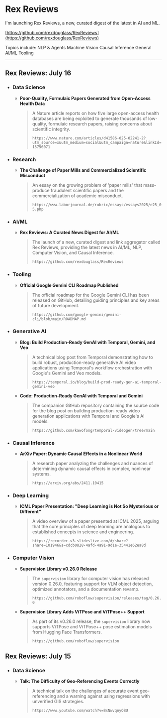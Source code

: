 # Rex Reviews

I'm launching Rex Reviews, a new, curated digest of the latest in AI and ML.

[https://github.com/rexdouglass/RexReviews](https://github.com/rexdouglass/RexReviews)

Topics include: NLP & Agents 	 Machine Vision  Causal Inference 	 General AI/ML Tooling

---

## Rex Reviews: July 16

* ### Data Science
    * **Poor-Quality, Formulaic Papers Generated from Open-Access Health Data**
        > A Nature article reports on how five large open-access health databases are being exploited to generate thousands of low-quality, formulaic research papers, raising concerns about scientific integrity.
        >
        > `https://www.nature.com/articles/d41586-025-02241-2?utm_source=x&utm_medium=social&utm_campaign=nature&linkId=15756071`

* ### Research
    * **The Challenge of Paper Mills and Commercialized Scientific Misconduct**
        > An essay on the growing problem of 'paper mills' that mass-produce fraudulent scientific papers and the commercialization of academic misconduct.
        >
        > `https://www.laborjournal.de/rubric/essays/essays2025/e25_05.php`

* ### AI/ML
    * **Rex Reviews: A Curated News Digest for AI/ML**
        > The launch of a new, curated digest and link aggregator called Rex Reviews, providing the latest news in AI/ML, NLP, Computer Vision, and Causal Inference.
        >
        > `https://github.com/rexdouglass/RexReviews`

* ### Tooling
    * **Official Google Gemini CLI Roadmap Published**
        > The official roadmap for the Google Gemini CLI has been released on GitHub, detailing guiding principles and key areas of future development.
        >
        > `https://github.com/google-gemini/gemini-cli/blob/main/ROADMAP.md`

* ### Generative AI
    * **Blog: Build Production-Ready GenAI with Temporal, Gemini, and Veo**
        > A technical blog post from Temporal demonstrating how to build robust, production-ready generative AI video applications using Temporal's workflow orchestration with Google's Gemini and Veo models.
        >
        > `https://temporal.io/blog/build-prod-ready-gen-ai-temporal-gemini-veo`
    * **Code: Production-Ready GenAI with Temporal and Gemini**
        > The companion GitHub repository containing the source code for the blog post on building production-ready video generation applications with Temporal and Google's AI models.
        >
        > `https://github.com/kawofong/temporal-videogen/tree/main`

* ### Causal Inference
    * **ArXiv Paper: Dynamic Causal Effects in a Nonlinear World**
        > A research paper analyzing the challenges and nuances of determining dynamic causal effects in complex, nonlinear systems.
        >
        > `https://arxiv.org/abs/2411.10415`

* ### Deep Learning
    * **ICML Paper Presentation: "Deep Learning is Not So Mysterious or Different"**
        > A video overview of a paper presented at ICML 2025, arguing that the core principles of deep learning are analogous to established concepts in science and engineering.
        >
        > `https://recorder-v3.slideslive.com/#/share?share=101946&s=cdcb0828-4afd-4a91-9d1e-35441e62ea8d`

* ### Computer Vision
    * **Supervision Library v0.26.0 Release**
        > The `supervision` library for computer vision has released version 0.26.0, featuring support for VLM object detection, optimized annotators, and a documentation revamp.
        >
        > `https://github.com/roboflow/supervision/releases/tag/0.26.0`
    * **Supervision Library Adds ViTPose and ViTPose++ Support**
        > As part of its v0.26.0 release, the `supervision` library now supports ViTPose and ViTPose++ pose estimation models from Hugging Face Transformers.
        >
        > `https://github.com/roboflow/supervision`

## Rex Reviews: July 15

* ### Data Science
    * **Talk: The Difficulty of Geo-Referencing Events Correctly**
        > A technical talk on the challenges of accurate event geo-referencing and a warning against using regressions with unverified GIS strategies.
        >
        > `https://www.youtube.com/watch?v=BsNwvqnyQBU`
